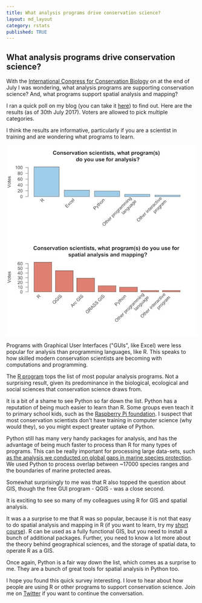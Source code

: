 ```yaml
---
title: What analysis programs drive conservation science?
layout: md_layout
category: rstats
published: TRUE
---
```


## What analysis programs drive conservation science?

With the [International Congress for Conservation Biology](http://conbio.org/mini-sites/iccb-2017) on at the end of July I was wondering, what analysis programs are supporting conservation science? And, what programs support spatial analysis and mapping?

I ran a quick poll on my blog (you can take it [here](http://www.seascapemodels.org/rstats/2017/07/21/ICCB2017-what-analysis-program.html)) to find out. Here are the results (as of 30th July 2017). Voters are allowed to pick multiple categories.

I think the results are informative, particularly if you are a scientist in training and are wondering what programs to learn.

![barplot of most popular programs](/Images/iccb-analysis-programs-barplot.jpg)

Programs with Graphical User Interfaces ("GUIs", like Excel) were less popular for analysis than programming languages, like R. This speaks to how skilled modern conservation scientists are becoming with computations and programming.

The [R program](https://cran.r-project.org/) tops the list of most popular analysis programs. Not a surprising result, given its predominance in the biological, ecological and social sciences that conservation science draws from.

It is a bit of a shame to see Python so far down the list. Python has a reputation of being much easier to learn than R. Some groups even teach it to primary school kids, such as the [Raspberry Pi foundation](https://www.raspberrypi.org/). I suspect that most conservation scientists don't have training in computer science (why would they), so you might expect greater uptake of Python.

Python still has many very handy packages for analysis, and has the advantage of being much faster to process than R for many types of programs. This can be really important for processing large data-sets, such [as the analysis we conducted on global gaps in marine species protection](https://www.nature.com/articles/srep17539). We used Python to process overlap between ~17000 species ranges and the boundaries of marine protected areas.

Somewhat surprisingly to me was that R also topped the question about GIS, though the free GUI program - QGIS - was a close second.

It is exciting to see so many of my colleagues using R for GIS and spatial analysis.

It was a a surprise to me that R was so popular, because it is not that easy to do spatial analysis and mapping in R (if you want to learn, try my [ short course](http://www.seascapemodels.org/rstats/rspatial/2015/06/22/R_Spatial_course.html)). R can be used as a fully functional GIS, but you need to install a bunch of additional packages. Further, you need to know a lot more about the theory behind geographical sciences, and the storage of spatial data, to operate R as a GIS.

Once again, Python is a fair way down the list, which comes as a surprise to me. They are a bunch of great tools for spatial analysis in Python too.

I hope you found this quick survey interesting. I love to hear about how people are using R or other programs to support conservation science. Join me on [Twitter](https://twitter.com/bluecology) if you want to continue the conversation.
